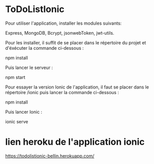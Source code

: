 # ToDoListIonic


Pour utiliser l'application, installer les modules suivants:

Express,
MongoDB,
Bcrypt,
jsonwebToken,
jwt-utils.

Pour les installer, il suffit de se placer dans le répertoire du projet et d'éxécuter la commande ci-dessous :

npm install

Puis lancer le serveur :

npm start

Pour essayer la version Ionic de l'application, il faut se placer dans le répertoire /ionic puis lancer la commande ci-dessous :

npm install

Puis lancer Ionic :

ionic serve

# lien heroku de l'application ionic
https://todolistionic-bellin.herokuapp.com/
